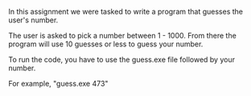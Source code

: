 In this assignment we were tasked to write a program that guesses the user's number. 

The user is asked to pick a number between 1 - 1000. From there the program will use 10 guesses or less to guess your number. 

To run the code, you have to use the guess.exe file followed by your number. 

For example, "guess.exe 473"

